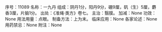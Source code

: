 序号：11089
名称：一九丹
组成：阴丹1分，阳丹9分，硼9厘，矾（生）5厘，麝香3厘，片脑1分。
出处：《准绳·类方》卷七。
主治：翳膜。
加减：None
功效：None
用法用量：点眼。
制备方法：上为末。
临床应用：None
各家论述：None
用药禁忌：None
附注：None
